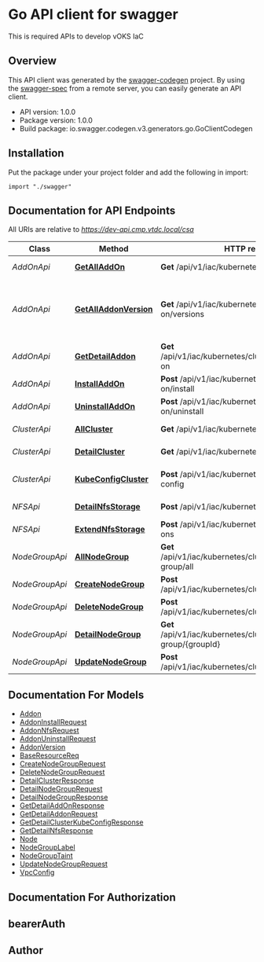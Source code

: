# Go API client for swagger

This is required APIs to develop vOKS IaC

## Overview
This API client was generated by the [swagger-codegen](https://github.com/swagger-api/swagger-codegen) project.  By using the [swagger-spec](https://github.com/swagger-api/swagger-spec) from a remote server, you can easily generate an API client.

- API version: 1.0.0
- Package version: 1.0.0
- Build package: io.swagger.codegen.v3.generators.go.GoClientCodegen

## Installation
Put the package under your project folder and add the following in import:
```golang
import "./swagger"
```

## Documentation for API Endpoints

All URIs are relative to *https://dev-api.cmp.vtdc.local/csa*

Class | Method | HTTP request | Description
------------ | ------------- | ------------- | -------------
*AddOnApi* | [**GetAllAddOn**](docs/AddOnApi.md#getalladdon) | **Get** /api/v1/iac/kubernetes/cluster/add-on/all | Get all Add On
*AddOnApi* | [**GetAllAddonVersion**](docs/AddOnApi.md#getalladdonversion) | **Get** /api/v1/iac/kubernetes/cluster/add-on/versions | Get all Add On Version (order by lasted version descending)
*AddOnApi* | [**GetDetailAddon**](docs/AddOnApi.md#getdetailaddon) | **Get** /api/v1/iac/kubernetes/cluster/{clusterId}/add-on | Get detail Addon
*AddOnApi* | [**InstallAddOn**](docs/AddOnApi.md#installaddon) | **Post** /api/v1/iac/kubernetes/cluster/add-on/install | Install Add On
*AddOnApi* | [**UninstallAddOn**](docs/AddOnApi.md#uninstalladdon) | **Post** /api/v1/iac/kubernetes/cluster/add-on/uninstall | Uninstall Add On
*ClusterApi* | [**AllCluster**](docs/ClusterApi.md#allcluster) | **Get** /api/v1/iac/kubernetes/cluster/all | Get all cluster
*ClusterApi* | [**DetailCluster**](docs/ClusterApi.md#detailcluster) | **Get** /api/v1/iac/kubernetes/cluster/{clusterId} | Get detail cluster
*ClusterApi* | [**KubeConfigCluster**](docs/ClusterApi.md#kubeconfigcluster) | **Post** /api/v1/iac/kubernetes/cluster/kube-config | Get cluster kube-config
*NFSApi* | [**DetailNfsStorage**](docs/NFSApi.md#detailnfsstorage) | **Post** /api/v1/iac/kubernetes/cluster/nfs/detail | Detail NFS Storage
*NFSApi* | [**ExtendNfsStorage**](docs/NFSApi.md#extendnfsstorage) | **Post** /api/v1/iac/kubernetes/cluster/nfs/add-ons | Extend NFS Storage
*NodeGroupApi* | [**AllNodeGroup**](docs/NodeGroupApi.md#allnodegroup) | **Get** /api/v1/iac/kubernetes/cluster/{clusterId}/node-group/all | Get all node group
*NodeGroupApi* | [**CreateNodeGroup**](docs/NodeGroupApi.md#createnodegroup) | **Post** /api/v1/iac/kubernetes/cluster/group/create | Create node group
*NodeGroupApi* | [**DeleteNodeGroup**](docs/NodeGroupApi.md#deletenodegroup) | **Post** /api/v1/iac/kubernetes/cluster/group/delete | Delete node group
*NodeGroupApi* | [**DetailNodeGroup**](docs/NodeGroupApi.md#detailnodegroup) | **Get** /api/v1/iac/kubernetes/cluster/{clusterId}/node-group/{groupId} | Get detail node group
*NodeGroupApi* | [**UpdateNodeGroup**](docs/NodeGroupApi.md#updatenodegroup) | **Post** /api/v1/iac/kubernetes/cluster/group/update | Update node group

## Documentation For Models

 - [Addon](docs/Addon.md)
 - [AddonInstallRequest](docs/AddonInstallRequest.md)
 - [AddonNfsRequest](docs/AddonNfsRequest.md)
 - [AddonUninstallRequest](docs/AddonUninstallRequest.md)
 - [AddonVersion](docs/AddonVersion.md)
 - [BaseResourceReq](docs/BaseResourceReq.md)
 - [CreateNodeGroupRequest](docs/CreateNodeGroupRequest.md)
 - [DeleteNodeGroupRequest](docs/DeleteNodeGroupRequest.md)
 - [DetailClusterResponse](docs/DetailClusterResponse.md)
 - [DetailNodeGroupRequest](docs/DetailNodeGroupRequest.md)
 - [DetailNodeGroupResponse](docs/DetailNodeGroupResponse.md)
 - [GetDetailAddOnResponse](docs/GetDetailAddOnResponse.md)
 - [GetDetailAddonRequest](docs/GetDetailAddonRequest.md)
 - [GetDetailClusterKubeConfigResponse](docs/GetDetailClusterKubeConfigResponse.md)
 - [GetDetailNfsResponse](docs/GetDetailNfsResponse.md)
 - [Node](docs/Node.md)
 - [NodeGroupLabel](docs/NodeGroupLabel.md)
 - [NodeGroupTaint](docs/NodeGroupTaint.md)
 - [UpdateNodeGroupRequest](docs/UpdateNodeGroupRequest.md)
 - [VpcConfig](docs/VpcConfig.md)

## Documentation For Authorization

## bearerAuth

## Author


